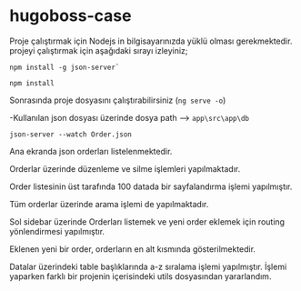 # hugoboss-case
Proje çalıştırmak için Nodejs in bilgisayarınızda yüklü olması gerekmektedir.
 projeyi çalıştırmak için aşağıdaki sırayı izleyiniz;
 

    npm install -g json-server`

    npm install

Sonrasında proje dosyasını çalıştırabilirsiniz (`ng serve -o`)

-Kullanılan json dosyası üzerinde dosya path --> `app\src\app\db`

    json-server --watch Order.json

 
Ana ekranda json orderları listelenmektedir.

Orderlar üzerinde düzenleme ve silme işlemleri yapılmaktadır.

Order listesinin üst tarafında 100 datada bir sayfalandırma işlemi yapılmıştır.

Tüm orderlar üzerinde arama işlemi de yapılmaktadır.

Sol sidebar üzerinde Orderları listemek ve yeni order eklemek için routing yönlendirmesi yapılmıştır.

Eklenen yeni bir order, orderların en alt kısmında gösterilmektedir.

Datalar üzerindeki table başlıklarında a-z sıralama işlemi yapılmıştır. İşlemi yaparken farklı bir projenin içerisindeki utils dosyasından yararlandım.

